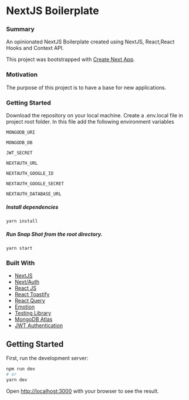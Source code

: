 # NextJS Boilerplate

### Summary

An opinionated NextJS Boilerplate created using NextJS, React,React Hooks and Context API.

This project was bootstrapped with [Create Next App](https://github.com/vercel/next.js/tree/canary/packages/create-next-app).

### Motivation

The purpose of this project is to have a base for new applications.

### Getting Started

Download the repository on your local machine.
Create a .env.local file in project root folder. In this file add the following environment variables

`MONGODB_URI`

`MONGODB_DB`

`JWT_SECRET`

`NEXTAUTH_URL`

`NEXTAUTH_GOOGLE_ID`

`NEXTAUTH_GOOGLE_SECRET`

`NEXTAUTH_DATABASE_URL`

##### Install dependencies

`yarn install`

##### Run Snap Shot from the root directory.

`yarn start`

### Built With

- [NextJS](https://nextjs.org/)
- [Next/Auth](https://next-auth.js.org/)
- [React JS](https://reactjs.org/)
- [React Toastify](https://fkhadra.github.io/react-toastify/introduction/)
- [React Query](https://react-query.tanstack.com/)
- [Emotion](https://emotion.sh/docs/introduction)
- [Testing Library](https://testing-library.com/)
- [MongoDB Atlas](https://www.mongodb.com/cloud/atlas)
- [JWT Authentication](https://jwt.io/)

## Getting Started

First, run the development server:

```bash
npm run dev
# or
yarn dev
```

Open [http://localhost:3000](http://localhost:3000) with your browser to see the result.
